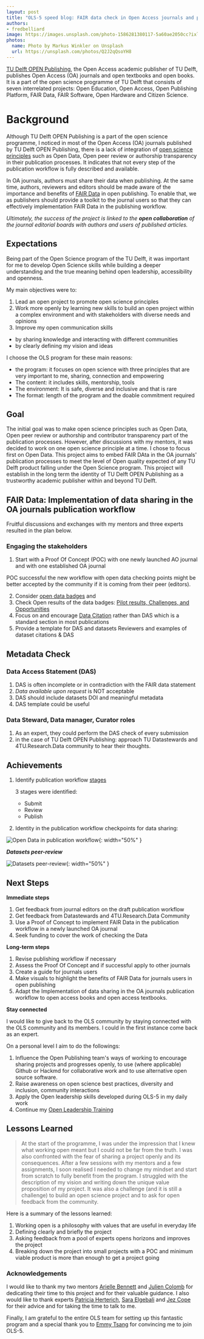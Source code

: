 ```yaml
---
layout: post
title: "OLS-5 speed blog: FAIR data check in Open Access journals and publication Steps"
authors:
- fredbelliard
image: https://images.unsplash.com/photo-1586281380117-5a60ae2050cc?ixlib=rb-1.2.1&ixid=MnwxMjA3fDB8MHxwaG90by1wYWdlfHx8fGVufDB8fHx8&auto=format&fit=crop&w=2070&q=80
photos:
  name: Photo by Markus Winkler on Unsplash
  url: https://unsplash.com/photos/Q2J2qQsoYH8
---
```


[TU Delft OPEN Publishing](https://www.tudelft.nl/en/library/open-publishing), the Open Access academic publisher of TU Delft, publishes Open Access (OA) journals and open textbooks and open books. It is a part of the open science programme of TU Delft that consists of seven interrelated projects: Open Education, Open Access, Open Publishing Platform, FAIR Data, FAIR Software, Open Hardware and Citizen Science.

# Background

Although TU Delft OPEN Publishing is a part of the open science programme, I noticed in most of the Open Access (OA) journals published by TU Delft OPEN Publishing, there is a lack of integration of [open science principles](https://www.tudelft.nl/open-science) such as Open Data, Open peer review or authorship transparency in their publication processes. It indicates that not every step of the publication workflow is fully described and available.

In OA journals, authors must share their data when publishing. At the same time, authors, reviewers and editors should be made aware of the importance and benefits of [FAIR Data](https://www.go-fair.org/fair-principles/) in open publishing. To enable that, we as publishers should provide a toolkit to the journal users so that they can effectively implementation FAIR Data in the publishing workflow.

*Ultimately, the success of the project is linked to the **open collaboration** of the journal editorial boards with authors and users of published articles.*

## Expectations

Being part of the Open Science program of the TU Delft, it was important for me to develop Open Science skills while building a deeper understanding and the true meaning behind open leadership, accessibility and openness.

My main objectives were to:
1. Lead an open project to promote open science principles
2. Work more openly by learning new skills to build an open project within a complex environment and with stakeholders with diverse needs and opinions
3. Improve my open communication skills
  - by sharing knowledge and interacting with different communities
  - by clearly defining my vision and ideas

I choose the OLS program for these main reasons:
* the program: it focuses on open science with three principles that are very important to me, sharing, connection and empowering
* The content: it includes skills, mentorship, tools
* The environment: It is safe, diverse and inclusive and that is rare
* The format: length of the program and the doable commitment required

## Goal

The initial goal was to make open science principles such as Open Data, Open peer review or authorship and contributor transparency part of the publication processes. However, after discussions with my mentors, it was decided to work on one open science principle at a time. I chose to focus first on Open Data. This project aims to embed FAIR DAta in the OA journals' publication processes to meet the level of Open quality expected of any TU Delft product falling under the Open Science program. This project will establish in the long term the identity of TU Delft OPEN Publishing as a trustworthy academic publisher within and beyond TU Delft.

## FAIR Data: Implementation of data sharing in the OA journals publication workflow

Fruitful discussions and exchanges with my mentors and three experts resulted in the plan below.

### Engaging the stakeholders

1. Start with a Proof Of Concept (POC) with one newly launched AO journal and with one established OA journal

  POC successful the new workflow with open data checking points might be better accepted by the community if it is coming from their peer (editors).

2. Consider [open data badges](https://www.acm.org/publications/artifacts) and
3. Check Open results of the data badges: [Pilot results, Challenges, and Opportunities](https://researchdata.springernature.com/posts/open-data-badges-pilot-results-challenges-and-opportunities)
4. Focus on and encourage [Data Citation](https://www.project-freya.eu/en/pid-graph/the-pid-graph) rather than DAS which is a standard section in most publications
5. Provide a template for DAS and datasets Reviewers and examples of dataset citations & DAS

## Metadata Check

### Data Access Statement (DAS)

1. DAS is often incomplete or in contradiction with the FAIR data statement
2. _Data available upon request_ is NOT acceptable
3. DAS should include datasets DOI and meaningful metadata
5. DAS template could be useful

### Data Steward, Data manager, Curator roles

1. As an expert, they could perform the DAS check of every submission
2. in the case of TU Delft OPEN Publishing: approach TU Datastewards and 4TU.Research.Data community to hear their thoughts.

## Achievements

1. Identify publication workflow [stages](https://github.com/fredbelliard/FAIR-Data-in-Publishing-workflow/issues/2)

    3 stages were identified:
    - Submit
    - Review
    - Publish

2. Identity in the publication workflow checkpoints for data sharing:

  ![Open Data in publication workflow](https://user-images.githubusercontent.com/100927928/183632572-19764ad3-de62-47aa-b0a7-7548c78b7a60.png){: width="50%" }


  **_Datasets peer-review_**

  ![Datasets peer-review](https://user-images.githubusercontent.com/100927928/183636412-2e863fe4-1640-4944-b386-acb8ef17815b.png){: width="50%" }

## Next Steps

**Immediate steps**

1. Get feedback from journal editors on the draft publication workflow
2. Get feedback from Datastewards and 4TU.Research.Data Community
3. Use a Proof of Concept to implement FAIR Data in the publication workflow in a newly launched OA journal
4. Seek funding to cover the work of checking the Data

**Long-term steps**

1. Revise publishing workflow if necessary
2. Assess the Proof Of Concept and if successful apply to other journals
3. Create a guide for journals users
4. Make visuals to highlight the benefits of FAIR Data for journals users in open publishing
5. Adapt the Implementation of data sharing in the OA journals publication workflow to open access books and open access textbooks.

**Stay connected**

I would like to give back to the OLS community by staying connected with the OLS community and its members. I could in the first instance come back as an expert.

On a personal level I aim to do the followings:

1. Influence the Open Publishing team's ways of working to encourage sharing projects and progresses openly, to use (where applicable) Github or Hackmd for collaborative work and to use alternative open source software.
2. Raise awareness on open science best practices, diversity and inclusion, community interactions
3. Apply the Open leadership skills developed during OLS-5 in my daily work
4. Continue my [Open Leadership Training](https://mozilla.github.io/open-leadership-training-series/articles/readme/)

## Lessons Learned

> At the start of the programme, I was under the impression that I knew what working open meant but I could not be far from the truth. I was also confronted with the fear of sharing a project openly and its consequences. After a few sessions with my mentors and a few assignments, I soon realised I needed to change my mindset and start from scratch to fully benefit from the program. I struggled with the description of my vision and writing down the unique value proposition of my project. It was also a challenge (and it is still a challenge) to build an open science project and to ask for open feedback from the community.

Here is a summary of the lessons learned:
1. Working open is a philosophy with values that are useful in everyday life
2. Defining clearly and briefly the project
3. Asking feedback from a pool of experts opens horizons and improves the project
4. Breaking down the project into small projects with a POC and minimum viable product is more than enough to get a project going

### Acknowledgements

I would like to thank my two mentors [Arielle Bennett](/people#arielle-bennett) and [Julien Colomb](/people#jcolomb) for dedicating their time to this project and for their valuable guidance.
I also would like to thank experts [Patricia Herterich](/people#pherterich), [Sara Elgebali](/people#selgebali) and [Jez Cope](/people#jezcope) for their advice and for taking the time to talk to me.

Finally, I am grateful to the entire OLS team for setting up this fantastic program and a special thank you to [Emmy Tsang](/people#emmyft)  for convincing me to join OLS-5.
